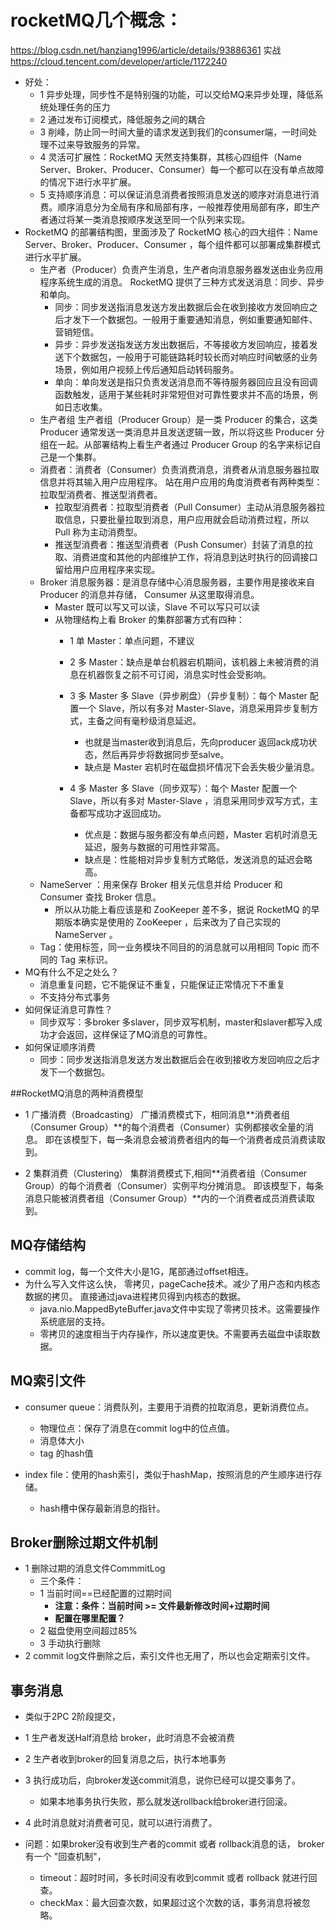 # rocketMQ几个概念：
https://blog.csdn.net/hanziang1996/article/details/93886361  实战
https://cloud.tencent.com/developer/article/1172240
- 好处：
    - 1 异步处理，同步性不是特别强的功能，可以交给MQ来异步处理，降低系统处理任务的压力
    - 2 通过发布订阅模式，降低服务之间的耦合
    - 3 削峰，防止同一时间大量的请求发送到我们的consumer端，一时间处理不过来导致服务的异常。
    - 4 灵活可扩展性：RocketMQ 天然支持集群，其核心四组件（Name Server、Broker、Producer、Consumer）每一个都可以在没有单点故障的情况下进行水平扩展。
    - 5 支持顺序消息：可以保证消息消费者按照消息发送的顺序对消息进行消费。顺序消息分为全局有序和局部有序，一般推荐使用局部有序，即生产者通过将某一类消息按顺序发送至同一个队列来实现。
-  RocketMQ 的部署结构图，里面涉及了 RocketMQ 核心的四大组件：Name Server、Broker、Producer、Consumer ，每个组件都可以部署成集群模式进行水平扩展。
    - 生产者（Producer）负责产生消息，生产者向消息服务器发送由业务应用程序系统生成的消息。 RocketMQ 提供了三种方式发送消息：同步、异步和单向。
        - 同步：同步发送指消息发送方发出数据后会在收到接收方发回响应之后才发下一个数据包。一般用于重要通知消息，例如重要通知邮件、营销短信。
        - 异步：异步发送指发送方发出数据后，不等接收方发回响应，接着发送下个数据包，一般用于可能链路耗时较长而对响应时间敏感的业务场景，例如用户视频上传后通知启动转码服务。
        - 单向：单向发送是指只负责发送消息而不等待服务器回应且没有回调函数触发，适用于某些耗时非常短但对可靠性要求并不高的场景，例如日志收集。
    - 生产者组
      生产者组（Producer Group）是一类 Producer 的集合，这类 Producer 通常发送一类消息并且发送逻辑一致，所以将这些 Producer 分组在一起。从部署结构上看生产者通过 Producer Group 的名字来标记自己是一个集群。
    - 消费者：消费者（Consumer）负责消费消息，消费者从消息服务器拉取信息并将其输入用户应用程序。
    站在用户应用的角度消费者有两种类型：拉取型消费者、推送型消费者。
        - 拉取型消费者：拉取型消费者（Pull Consumer）主动从消息服务器拉取信息，只要批量拉取到消息，用户应用就会启动消费过程，所以 Pull 称为主动消费型。
        - 推送型消费者：推送型消费者（Push Consumer）封装了消息的拉取、消费进度和其他的内部维护工作，将消息到达时执行的回调接口留给用户应用程序来实现。
    - Broker 消息服务器：是消息存储中心消息服务器，主要作用是接收来自 Producer 的消息并存储， Consumer 从这里取得消息。
        - Master 既可以写又可以读，Slave 不可以写只可以读
        - 从物理结构上看 Broker 的集群部署方式有四种：
            - 1 单 Master：单点问题，不建议
            - 2 多 Master：缺点是单台机器宕机期间，该机器上未被消费的消息在机器恢复之前不可订阅，消息实时性会受影响。
            - 3 多 Master 多 Slave（异步刷盘）（异步复制）：每个 Master 配置一个 Slave，所以有多对 Master-Slave，消息采用异步复制方式，主备之间有毫秒级消息延迟。
                - 也就是当master收到消息后，先向producer 返回ack成功状态，然后再异步将数据同步至salve。
                - 缺点是 Master 宕机时在磁盘损坏情况下会丢失极少量消息。
                
            - 4 多 Master 多 Slave（同步双写）：每个 Master 配置一个 Slave，所以有多对 Master-Slave ，消息采用同步双写方式，主备都写成功才返回成功。
                - 优点是：数据与服务都没有单点问题，Master 宕机时消息无延迟，服务与数据的可用性非常高。
                - 缺点是：性能相对异步复制方式略低，发送消息的延迟会略高。
    - NameServer ：用来保存 Broker 相关元信息并给 Producer 和 Consumer 查找 Broker 信息。
        - 所以从功能上看应该是和 ZooKeeper 差不多，据说 RocketMQ 的早期版本确实是使用的 ZooKeeper ，后来改为了自己实现的 NameServer 。  
    - Tag：使用标签，同一业务模块不同目的的消息就可以用相同 Topic 而不同的 Tag 来标识。
- MQ有什么不足之处么？
    - 消息重复问题，它不能保证不重复，只能保证正常情况下不重复
    - 不支持分布式事务
- 如何保证消息可靠性？
    - 同步双写：多broker 多slaver，同步双写机制，master和slaver都写入成功才会返回，这样保证了MQ消息的可靠性。
- 如何保证顺序消费
    - 同步：同步发送指消息发送方发出数据后会在收到接收方发回响应之后才发下一个数据包。

##RocketMQ消息的两种消费模型
- 1 广播消费（Broadcasting）
广播消费模式下，相同消息**消费者组（Consumer Group）**的每个消费者（Consumer）实例都接收全量的消息。
即在该模型下，每一条消息会被消费者组内的每一个消费者成员消费读取到。

- 2 集群消费（Clustering）
集群消费模式下,相同**消费者组（Consumer Group）的每个消费者（Consumer）实例平均分摊消息。
即该模型下，每条消息只能被消费者组（Consumer Group）**内的一个消费者成员消费读取到。

## MQ存储结构
- commit log，每一个文件大小是1G，尾部通过offset相连。
- 为什么写入文件这么快， 零拷贝，pageCache技术。减少了用户态和内核态数据的拷贝。
直接通过java进程拷贝得到内核态的数据。
    - java.nio.MappedByteBuffer.java文件中实现了零拷贝技术。这需要操作系统底层的支持。
    - 零拷贝的速度相当于内存操作，所以速度更快。不需要再去磁盘中读取数据。 

## MQ索引文件
- consumer queue：消费队列，主要用于消费的拉取消息，更新消费位点。
    - 物理位点：保存了消息在commit log中的位点值。
    - 消息体大小
    - tag 的hash值

- index file：使用的hash索引，类似于hashMap，按照消息的产生顺序进行存储。
    - hash槽中保存最新消息的指针。

## Broker删除过期文件机制
- 1 删除过期的消息文件CommmitLog
    - 三个条件：
    - 1 当前时间==已经配置的过期时间
        - **注意：条件：当前时间 >= 文件最新修改时间+过期时间**
        - **配置在哪里配置？**
    - 2 磁盘使用空间超过85%
    - 3 手动执行删除
- 2 commit log文件删除之后，索引文件也无用了，所以也会定期索引文件。

## 事务消息
- 类似于2PC 2阶段提交，
- 1 生产者发送Half消息给 broker，此时消息不会被消费
- 2 生产者收到broker的回复消息之后，执行本地事务
- 3 执行成功后，向broker发送commit消息，说你已经可以提交事务了。
    - 如果本地事务执行失败，那么就发送rollback给broker进行回滚。
- 4 此时消息就对消费者可见，就可以进行消费了。

- 问题：如果broker没有收到生产者的commit 或者 rollback消息的话， broker有一个
"回查机制"，
    - timeout：超时时间，多长时间没有收到commit 或者 rollback 就进行回查。
    - checkMax：最大回查次数，如果超过这个次数的话，事务消息将被忽略。
    


